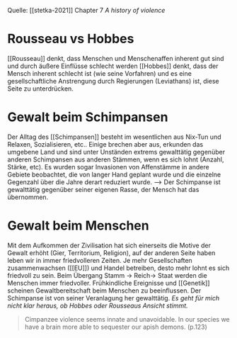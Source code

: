 Quelle: [[stetka-2021]] Chapter 7 *A history of violence*

# Rousseau vs Hobbes
[[Rousseau]] denkt, dass Menschen und Menschenaffen inherent gut sind und durch äußere Einflüsse schlecht werden
[[Hobbes]] denkt, dass der Mensch inherent schlecht ist (wie seine Vorfahren) und es eine gesellschaftliche Anstrengung durch Regierungen (Leviathans) ist, diese Seite zu unterdrücken.

# Gewalt beim Schimpansen
Der Alltag des [[Schimpansen]] besteht im wesentlichen aus Nix-Tun und Relaxen, Sozialisieren, etc.. 
Einige brechen aber aus, erkunden das umgebene Land und sind unter Unständen extrems gewalttätig gegenüber anderen Schimpansen aus anderen Stämmen, wenn es sich lohnt (Anzahl, Stärke, etc). Es wurden sogar Invasionen von Affenstämme in andere Gebiete beobachtet, die von langer Hand geplant wurde und die einzelne Gegenzahl über die Jahre derart reduziert wurde.
--> Der Schimpanse ist gewalttätig gegenüber seiner eigenen Rasse, der Mensch hat das übernommen.
# Gewalt beim Menschen
Mit dem Aufkommen der Zivilisation hat sich einerseits die Motive der Gewalt erhöht (Gier, Territorium, Religion), auf der anderen Seite haben leben wir in immer friedvolleren Zeiten.
Je mehr Gesellschaften zusammenwachsen ([[EU]]) und Handel betreiben, desto mehr lohnt es sich friedvoll zu sein. Beim Übergang Stamm -> Reich-> Staat werden die Menschen immer friedvoller.
Frühkindliche Ereignisse und [[Genetik]] scheinen Gewaltbereitschaft beim Menschen zu beeinflussen.
Der Schimpanse ist von seiner Veranlagung her gewalttätig.
*Es geht für mich nicht klar heraus, ob Hobbes oder Rousseaus Ansicht stimmt.*

> Cimpanzee violence seems innate and unavoidable. In our species we have a brain more able to sequester our apish demons. (p.123)
